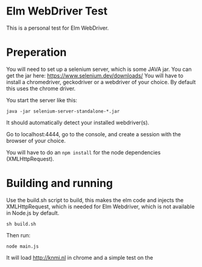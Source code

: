 # Elm WebDriver Test

This is a personal test for Elm WebDriver. 

# Preperation

You will need to set up a selenium server, which is some JAVA jar.
You can get the jar here: <https://www.selenium.dev/downloads/>
You will have to install a chromedriver, geckodriver or a webdriver of your choice. By default this uses the chrome driver.

You start the server like this:

`java -jar selenium-server-standalone-*.jar`

It should automatically detect your installed webdriver(s).

Go to localhost:4444, go to the console, and create a session with the browser of your choice.

You will have to do an `npm install` for the node dependencies (XMLHttpRequest).

# Building and running

Use the build.sh script to build, this makes the elm code and injects the XMLHttpRequest, which is needed for Elm Webdriver, which is not available in Node.js by default.

`sh build.sh`

Then run: 

`node main.js`

It will load http://knmi.nl in chrome and a simple test on the <title> tag. 
If it passes you see a green period <span style="color:green">.</span>, otherwise a red <span style="color:red">F</span>.
